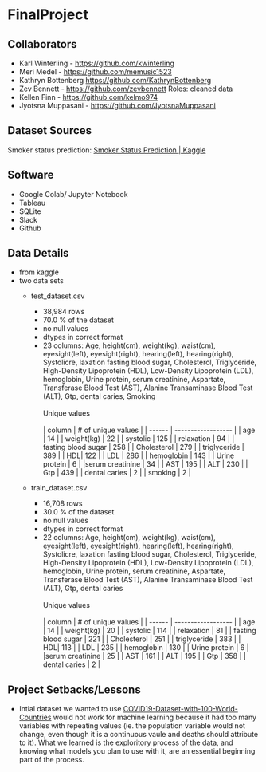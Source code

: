 # FinalProject
## Collaborators
- Karl Winterling - https://github.com/kwinterling
- Meri Medel - https://github.com/memusic1523
- Kathryn Bottenberg https://github.com/KathrynBottenberg
- Zev Bennett - https://github.com/zevbennett
    Roles: cleaned data
- Kellen Finn - https://github.com/kelmo974
- Jyotsna Muppasani - https://github.com/JyotsnaMuppasani

## Dataset Sources
Smoker status prediction: [Smoker Status Prediction | Kaggle](https://www.kaggle.com/datasets/gauravduttakiit/smoker-status-prediction)

## Software
- Google Colab/ Jupyter Notebook
- Tableau
- SQLite
- Slack
- Github

## Data Details
- from kaggle
- two data sets 
    - test_dataset.csv
        - 38,984 rows
        - 70.0 % of the dataset
        - no null values
        - dtypes in correct format
        - 23 columns: Age, height(cm), weight(kg), waist(cm), eyesight(left), eyesight(right), hearing(left), hearing(right), Systolicre, laxation fasting blood sugar, Cholesterol, Triglyceride, High-Density Lipoprotein (HDL), Low-Density Lipoprotein (LDL), hemoglobin, Urine protein, serum creatinine, Aspartate, Transferase Blood Test (AST), Alanine Transaminase Blood Test (ALT), Gtp, dental caries, Smoking </br> </br>
        Unique values </br></br>
| column | # of unique values |
| ------ | ------------------ |
|  age   | 14 |
| weight(kg) | 22 |
| systolic | 125 |
| relaxation | 94 |
| fasting blood sugar | 258 |
| Cholesterol | 279 |
| triglyceride | 389 |
| HDL| 122 |
| LDL | 286 |
| hemoglobin | 143 |
| Urine protein | 6 |
|serum creatinine | 34 |
| AST | 195 |
| ALT | 230 |
| Gtp | 439 |
| dental caries | 2 |
| smoking | 2 |


    - train_dataset.csv
        - 16,708 rows
        - 30.0 % of the dataset
        - no null values
        - dtypes in correct format
        - 22 columns: Age, height(cm), weight(kg), waist(cm), eyesight(left), eyesight(right), hearing(left), hearing(right), Systolicre, laxation fasting blood sugar, Cholesterol, Triglyceride, High-Density Lipoprotein (HDL), Low-Density Lipoprotein (LDL), hemoglobin, Urine protein, serum creatinine, Aspartate, Transferase Blood Test (AST), Alanine Transaminase Blood Test (ALT), Gtp, dental caries </br> </br>
        Unique values</br></br>
| column | # of unique values |
| ------ | ------------------ |
|  age   | 14 |
| weight(kg) | 20 |
| systolic | 114 |
| relaxation | 81 |
| fasting blood sugar | 221 |
| Cholesterol | 251 |
| triglyceride | 383 |
| HDL| 113 |
| LDL | 235 |
| hemoglobin | 130 |
| Urine protein | 6 |
|serum creatinine | 25 |
| AST | 161 |
| ALT | 195 |
| Gtp | 358 |
| dental caries | 2 |


## Project Setbacks/Lessons
- Intial dataset we wanted to use [COVID19-Dataset-with-100-World-Countries](https://www.kaggle.com/datasets/sambelkacem/covid19-algeria-and-world-dataset) would not work for machine learning because it had too many variables with repeating values (ie. the population variable would not change, even though it is a continuous vaule and deaths should attribute to it). What we learned is the exploritory process of the data, and knowing what models you plan to use with it, are an essential beginning part of the process. 

